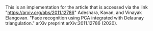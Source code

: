 This is an implementation for the article that is accessed via the link "https://arxiv.org/abs/2011.12786" 
Adeshara, Kavan, and Vinayak Elangovan. "Face recognition using PCA integrated with Delaunay triangulation." arXiv preprint arXiv:2011.12786 (2020).
